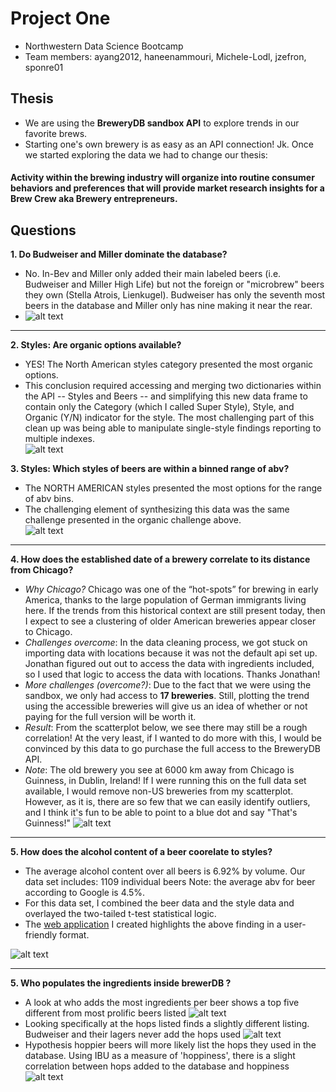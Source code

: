 # Project One
- Northwestern Data Science Bootcamp
- Team members: ayang2012, haneenammouri, Michele-Lodl, jzefron, sponre01

## Thesis
- We are using the __BreweryDB sandbox API__ to explore trends in our favorite brews.
- Starting one's own brewery is as easy as an API connection! Jk. Once we started exploring the data we had to change our thesis: 
#### Activity within the brewing industry will organize into routine consumer behaviors and preferences that will provide market research insights for a Brew Crew aka Brewery entrepreneurs. 

## Questions
__1. Do Budweiser and Miller dominate the database?__
- No. In-Bev and Miller only added their main labeled beers (i.e. Budweiser and Miller High Life) but not the foreign or "microbrew" beers they own (Stella Atrois, Lienkugel). Budweiser has only the seventh most beers in the database and Miller only has nine making it near the rear.
- ![alt text](https://github.com/sponre01/project-one/blob/jzeFix/Images/prolific.png)

***     
__2. Styles: Are organic options available?__ 
- YES! The North American styles category presented the most organic options. 
- This conclusion required accessing and merging two dictionaries within the API -- Styles and Beers -- and simplifying this new data frame to contain only the Category (which I called Super Style), Style, and Organic (Y/N) indicator for the style. The most challenging part of this clean up was being able to manipulate single-style findings reporting to multiple indexes.  
![alt text](https://github.com/sponre01/project-one/blob/master/data/organic_only_bar.png)


__3. Styles: Which styles of beers are within a binned range of abv?__  
- The NORTH AMERICAN styles presented the most options for the range of abv bins. 
- The challenging element of synthesizing this data was the same challenge presented in the organic challenge above.  
![alt text](https://github.com/sponre01/project-one/blob/master/data/which_play_bar.png)

***
__4. How does the established date of a brewery correlate to its distance from Chicago?__
- _Why Chicago?_ Chicago was one of the “hot-spots” for brewing in early America, thanks to the large population of German immigrants living here. If the trends from this historical context are still present today, then I expect to see a clustering of older American breweries appear closer to Chicago. 
- _Challenges overcome_: In the data cleaning process, we got stuck on importing data with locations because it was not the default api set up. Jonathan figured out out to access the data with ingredients included, so I used that logic to access the data with locations. Thanks Jonathan! 
- _More challenges (overcome?)_: Due to the fact that we were using the sandbox, we only had access to __17 breweries__. Still, plotting the trend using the accessible breweries will give us an idea of whether or not paying for the full version will be worth it. 
- _Result_: From the scatterplot below, we see there may still be a rough correlation! At the very least, if I wanted to do more with this, I would be convinced by this data to go purchase the full access to the BreweryDB API.
- _Note_: The old brewery you see at 6000 km away from Chicago is Guinness, in Dublin, Ireland! If I were running this on the full data set available, I would remove non-US breweries from my scatterplot. However, as it is, there are so few that we can easily identify outliers, and I think it's fun to be able to point to a blue dot and say "That's Guinness!"
           ![alt text](https://github.com/sponre01/project-one/blob/master/Images/Distance%20from%20Chicago%20vs.%20Established%20Year.png "Distance from Chicago vs. Established Year")
***
__5. How does the alcohol content of a beer coorelate to styles?__
- The average alcohol content over all beers is 6.92% by volume. Our data set includes: 1109 individual beers Note: the average abv for beer according to Google is 4.5%. 
- For this data set, I combined the beer data and the style data and overlayed the two-tailed t-test statistical logic. 
- The [web application](http://beer-styles.us-east-2.elasticbeanstalk.com/) I created highlights the above finding in a user-friendly format. 

![alt text](https://github.com/sponre01/project-one/blob/master/Images/Alcohol%20by%20Volume%20Distribution%20for%20All%20Beers.png "ABV distribution for all beers")
***
__5. Who populates the ingredients inside brewerDB ?__ 
- A look at who adds the most ingredients per beer shows a top five different from most prolific beers listed
![alt text](https://github.com/sponre01/project-one/blob/jzeFix/Images/ing.png)
- Looking specifically at the hops listed finds a slightly different listing. Budweiser and their lagers never add the hops used
![alt text](https://github.com/sponre01/project-one/blob/jzeFix/Images/hops.png)
- Hypothesis hoppier beers will more likely list the hops they used in the database. Using IBU as a measure of 'hoppiness', there is a slight correlation between hops added to the database and hoppiness
![alt text](https://github.com/sponre01/project-one/blob/jzeFix/Images/ibu_regress.png)
